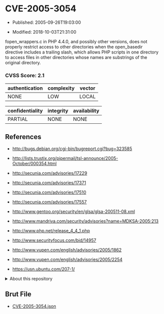 # CVE-2005-3054

- Published: 2005-09-26T19:03:00

- Modified: 2018-10-03T21:31:00

fopen_wrappers.c in PHP 4.4.0, and possibly other versions, does not properly restrict access to other directories when the open_basedir directive includes a trailing slash, which allows PHP scripts in one directory to access files in other directories whose names are substrings of the original directory.

### CVSS Score: **2.1**

| authentication | complexity | vector |
| --- | --- | --- |
| NONE | LOW | LOCAL |

| confidentiality | integrity | availability |
| --- | --- | --- |
| PARTIAL | NONE | NONE |

## References

* http://bugs.debian.org/cgi-bin/bugreport.cgi?bug=323585

* http://lists.trustix.org/pipermail/tsl-announce/2005-October/000354.html

* http://secunia.com/advisories/17229

* http://secunia.com/advisories/17371

* http://secunia.com/advisories/17510

* http://secunia.com/advisories/17557

* http://www.gentoo.org/security/en/glsa/glsa-200511-08.xml

* http://www.mandriva.com/security/advisories?name=MDKSA-2005:213

* http://www.php.net/release_4_4_1.php

* http://www.securityfocus.com/bid/14957

* http://www.vupen.com/english/advisories/2005/1862

* http://www.vupen.com/english/advisories/2005/2254

* https://usn.ubuntu.com/207-1/

<details>
<summary>About this repository</summary> 

  This repository is part of the project [Live Hack CVE](https://github.com/Live-Hack-CVE). Main website can be found [www.live-hack.org](https://www.live-hack.org) 
  
  Made by [Sn0wAlice](https://github.com/Sn0wAlice) for the people that care about security and need to have a feed of the latest CVEs. Hope you enjoy it, don't forget to star the repo and follow me on [Twitter](https://twitter.com/Sn0wAlice) and [Github](https://github.com/Sn0wAlice). And that is my [personnal website](https://www.alice-snow.me/)

  - [Home Page](https://github.com/Live-Hack-CVE)
  - [Framework](https://github.com/Live-Hack-CVE/cve-framework)
  - [CVE database](https://github.com/Live-Hack-CVE/full_database)
  - [Changelog](https://github.com/Live-Hack-CVE/Changelog)
</details>

## Brut File

* [CVE-2005-3054.json](https://raw.githubusercontent.com/Live-Hack-CVE/full_database/main/cves/2005/CVE-2005-3054.json)

